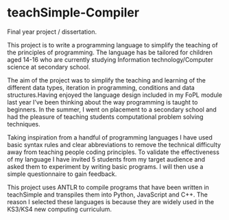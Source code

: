 # teachSimple-Compiler
Final year project / dissertation.

This project is to write a programming language to simplify the teaching of the principles of programming. The language has be tailored for children aged 14-16 who are currently studying Information technology/Computer science at secondary school.

The aim of the project was to simplify the teaching and learning of the different data types, iteration in programming, conditions and data structures.Having enjoyed the language design included in my FoPL module last year I’ve been thinking about the way programming is taught to beginners. In the summer, I went on placement to a secondary school and had the pleasure of teaching students computational problem solving techniques.

Taking inspiration from a handful of programming languages I have used basic syntax rules and clear abbreviations to remove the technical difficulty away from teaching people coding principles. To validate the effectiveness of my language I have invited 5 students from my target audience and asked them to experiment by writing basic programs. I will then use a simple questionnaire to gain feedback.

This project uses ANTLR to compile programs that have been written in teachSimple and transpiles them into Python, JavaScript and C++. The reason I selected these languages is because they are widely used in the KS3/KS4 new computing curriculum.
